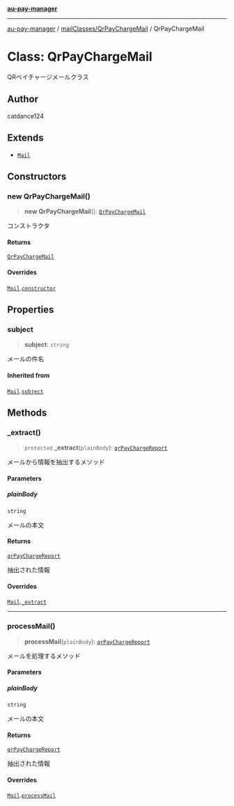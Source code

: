 [**au-pay-manager**](../../../README.md)

***

[au-pay-manager](../../../README.md) / [mailClasses/QrPayChargeMail](../README.md) / QrPayChargeMail

# Class: QrPayChargeMail

QRペイチャージメールクラス

## Author

catdance124

## Extends

- [`Mail`](../../_Mail/classes/Mail.md)

## Constructors

### new QrPayChargeMail()

> **new QrPayChargeMail**(): [`QrPayChargeMail`](QrPayChargeMail.md)

コンストラクタ

#### Returns

[`QrPayChargeMail`](QrPayChargeMail.md)

#### Overrides

[`Mail`](../../_Mail/classes/Mail.md).[`constructor`](../../_Mail/classes/Mail.md#constructors)

## Properties

### subject

> **subject**: `string`

メールの件名

#### Inherited from

[`Mail`](../../_Mail/classes/Mail.md).[`subject`](../../_Mail/classes/Mail.md#subject)

## Methods

### \_extract()

> `protected` **\_extract**(`plainBody`): [`qrPayChargeReport`](../../../interfaces/interfaces/qrPayChargeReport.md)

メールから情報を抽出するメソッド

#### Parameters

##### plainBody

`string`

メールの本文

#### Returns

[`qrPayChargeReport`](../../../interfaces/interfaces/qrPayChargeReport.md)

抽出された情報

#### Overrides

[`Mail`](../../_Mail/classes/Mail.md).[`_extract`](../../_Mail/classes/Mail.md#_extract)

***

### processMail()

> **processMail**(`plainBody`): [`qrPayChargeReport`](../../../interfaces/interfaces/qrPayChargeReport.md)

メールを処理するメソッド

#### Parameters

##### plainBody

`string`

メールの本文

#### Returns

[`qrPayChargeReport`](../../../interfaces/interfaces/qrPayChargeReport.md)

抽出された情報

#### Overrides

[`Mail`](../../_Mail/classes/Mail.md).[`processMail`](../../_Mail/classes/Mail.md#processmail)
